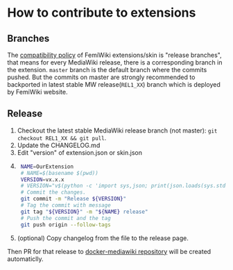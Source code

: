 # How to contribute to extensions

## Branches

The [compatibility policy] of FemiWiki extensions/skin is "release branches", that means for every MediaWiki release, there is a corresponding branch in the extension.
`master` branch is the default branch where the commits pushed. But the commits on master are strongly recommended to backported in latest stable MW release(`REL1_XX`) branch which is deployed by FemiWiki website.

## Release

1. Checkout the latest stable MediaWiki release branch (not master): `git checkout REL1_XX && git pull`.
2. Update the CHANGELOG.md
3. Edit "version" of extension.json or skin.json
4. ```sh
    NAME=OurExtension
    # NAME=$(basename $(pwd))
    VERSION=vx.x.x
    # VERSION="v$(python -c 'import sys,json; print(json.loads(sys.stdin.read())["version"])' < extension.json)"
    # Commit the changes.
    git commit -m "Release ${VERSION}"
    # Tag the commit with message
    git tag "${VERSION}" -m "${NAME} release"
    # Push the commit and the tag
    git push origin --follow-tags
   ```
5. (optional) Copy changelog from the file to the release page.

Then PR for that release to [docker-mediawiki repository] will be created automaticlly.

[docker-mediawiki repository]: https://github.com/femiwiki/docker-mediawiki
[compatibility policy]: https://www.mediawiki.org/wiki/Compatibility#mediawiki_extensions
